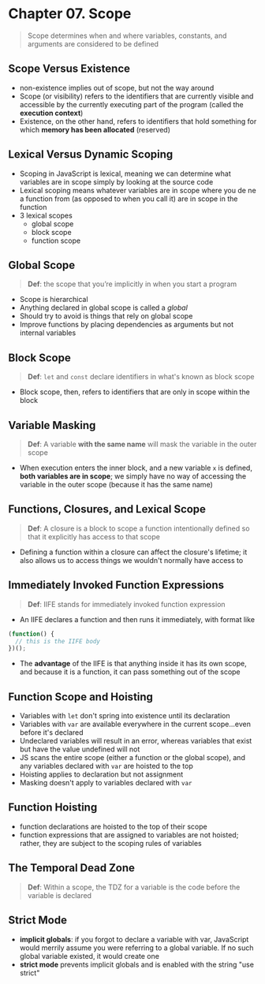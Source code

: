 # Chapter 07. Scope  

> Scope determines when and where variables, constants, and arguments are considered to be defined  

## Scope Versus Existence  
+ non-existence implies out of scope, but not the way around  
+ Scope (or visibility) refers to the identifiers that are currently visible and accessible by the currently executing part of the program (called the **execution context**)   
+ Existence, on the other hand, refers to identifiers that hold something for which **memory has been allocated** (reserved)  

## Lexical Versus Dynamic Scoping  
+ Scoping in JavaScript is lexical, meaning we can determine what variables are in scope simply by looking at the source code 
+ Lexical scoping means whatever variables are in scope where you de ne a function from (as opposed to when you call it) are in scope in the function  
+ 3 lexical scopes  
  - global scope  
  - block scope  
  - function scope  

## Global Scope  
> **Def**: the scope that you’re implicitly in when you start a program  

+ Scope is hierarchical  
+ Anything declared in global scope is called a *global*   
+ Should try to avoid is things that rely on global scope  
+ Improve functions by placing dependencies as arguments but not internal variables  

## Block Scope  
> **Def**: `let` and `const` declare identifiers in what's known as block scope  

+ Block scope, then, refers to identifiers that are only in scope within the block  

## Variable Masking  
> **Def**: A variable **with the same name** will mask the variable in the outer scope

+ When execution enters the inner block, and a new variable `x` is defined, **both variables are in scope**; we simply have no way of accessing the variable in the outer scope (because it has the same name)  

## Functions, Closures, and Lexical Scope  
> **Def**: A closure is a block to scope a function intentionally defined so that it explicitly has access to that scope

+ Defining a function within a closure can affect the closure's lifetime; it also allows us to access things we wouldn't normally have access to

## Immediately Invoked Function Expressions  
> **Def**: IIFE stands for immediately invoked function expression  

+ An IIFE declares a function and then runs it immediately, with format like  
```javascript
(function() {
  // this is the IIFE body
})();
``` 
+ The **advantage** of the IIFE is that anything inside it has its own scope, and because it is a function, it can pass something out of the scope

## Function Scope and Hoisting  
+ Variables with `let` don't spring into existence until its declaration  
+ Variables with `var` are available everywhere in the current scope...even before it's declared  
+ Undeclared variables will result in an error, whereas variables that exist but have the value undefined will not  
+ JS scans the entire scope (either a function or the global scope), and any variables declared with `var` are hoisted to the top  
+ Hoisting applies to declaration but not assignment  
+ Masking doesn't apply to variables declared with `var`  

## Function Hoisting  
+ function declarations are hoisted to the top of their scope  
+ function expressions that are assigned to variables are not hoisted; rather, they are subject to the scoping rules of variables  

## The Temporal Dead Zone  
> **Def**: Within a scope, the TDZ for a variable is the code before the variable is declared  

## Strict Mode  
+ **implicit globals**: if you forgot to declare a variable with var, JavaScript would merrily assume you were referring to a global variable. If no such global variable existed, it would create one  
+ **strict mode** prevents implicit globals and is enabled with the string "use strict"   